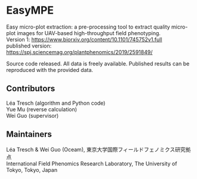 # EasyMPE
Easy micro-plot extraction: a pre-processing tool to extract quality micro-plot images for UAV-based high-throughput field phenotyping.  
Version 1: https://www.biorxiv.org/content/10.1101/745752v1.full  
published version: https://spj.sciencemag.org/plantphenomics/2019/2591849/

Source code released.
All data is freely available. Published results can be reproduced with the provided data.

## Contributors
Léa Tresch (algorithm and Python code)<br/>
Yue Mu (reverse calculation)<br/>
Wei Guo (supervisor)  

## Maintainers
Léa Tresch & Wei Guo (Oceam), 東京大学国際フィールドフェノミクス研究拠点  <br/>
International Field Phenomics Research Laboratory, The University of Tokyo, Tokyo, Japan
